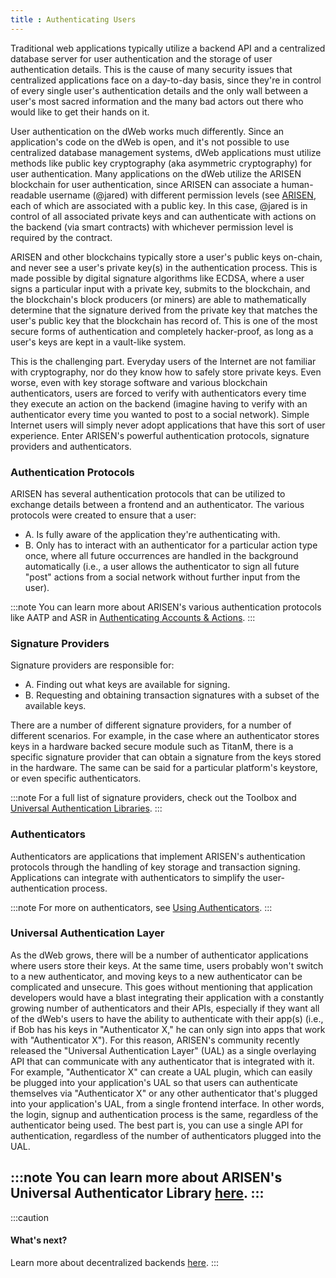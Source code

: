```yaml
---
title : Authenticating Users
---
```


Traditional web applications typically utilize a backend API and a centralized database server for user authentication and the storage of user authentication details. This is the cause of many security issues that centralized applications face on a day-to-day basis, since they're in control of every single user's authentication details and the only wall between a user's most sacred information and the many bad actors out there who would like to get their hands on it.

User authentication on the dWeb works much differently. Since an application's code on the dWeb is open, and it's not possible to use centralized database management systems, dWeb applications must utilize methods like public key cryptography (aka asymmetric cryptography) for user authentication. Many applications on the dWeb utilize the ARISEN blockchain for user authentication, since ARISEN can associate a human-readable username (@jared) with different permission levels (see [ARISEN](/protocols/arisen), each of which are associated with a public key. In this case, @jared is in control of all associated private keys and can authenticate with actions on the backend (via smart contracts) with whichever permission level is required by the contract.

ARISEN and other blockchains typically store a user's public keys on-chain, and never see a user's private key(s) in the authentication process. This is made possible by digital signature algorithms like ECDSA, where a user signs a particular input with a private key, submits to the blockchain, and the blockchain's block producers (or miners) are able to mathematically determine that the signature derived from the private key that matches the user's public key that the blockchain has record of. This is one of the most secure forms of authentication and completely hacker-proof, as long as a user's keys are kept in a vault-like system.

This is the challenging part. Everyday users of the Internet are not familiar with cryptography, nor do they know how to safely store private keys. Even worse, even with key storage software and various blockchain authenticators, users are forced to verify with authenticators every time they execute an action on the backend (imagine having to verify with an authenticator every time you wanted to post to a social network). Simple Internet users will simply never adopt applications that have this sort of user experience. Enter ARISEN's powerful authentication protocols, signature providers and authenticators.

### Authentication Protocols
ARISEN has several authentication protocols that can be utilized to exchange details between a frontend and an authenticator. The various protocols were created to ensure that a user:

- A. Is fully aware of the application they're authenticating with.
- B. Only has to interact with an authenticator for a particular action type once, where all future occurrences are handled in the background automatically (i.e., a user allows the authenticator to sign all future "post" actions from a social network without further input from the user).

:::note
You can learn more about ARISEN's various authentication protocols like AATP and ASR in [Authenticating Accounts & Actions](/authentication/authenticating-accounts-and-actions).
:::

### Signature Providers
Signature providers are responsible for:
- A. Finding out what keys are available for signing.
- B. Requesting and obtaining transaction signatures with a subset of the available keys.

There are a number of different signature providers, for a number of different scenarios. For example, in the case where an authenticator stores keys in a hardware backed secure module such as TitanM, there is a specific signature provider that can obtain a signature from the keys stored in the hardware. The same can be said for a particular platform's keystore, or even specific authenticators.

:::note
For a full list of signature providers, check out the Toolbox and [Universal Authentication Libraries](/toolbox/universal-authentication-libraries).
:::

### Authenticators
Authenticators are applications that implement ARISEN's authentication protocols through the handling of key storage and transaction signing. Applications can integrate with authenticators to simplify the user-authentication process.

:::note
For more on authenticators, see [Using Authenticators](/authentication/using-authenticators).
:::

### Universal Authentication Layer
As the dWeb grows, there will be a number of authenticator applications where users store their keys. At the same time, users probably won't switch to a new authenticator, and moving keys to a new authenticator can be complicated and unsecure. This goes without mentioning that application developers would have a blast integrating their application with a constantly growing number of authenticators and their APIs, especially if they want all of the dWeb's users to have the ability to authenticate with their app(s) (i.e., if Bob has his keys in "Authenticator X," he can only sign into apps that work with "Authenticator X"). For this reason, ARISEN's community recently released the "Universal Authentication Layer" (UAL) as a single overlaying API that can communicate with any authenticator that is integrated with it. For example, "Authenticator X" can create a UAL plugin, which can easily be plugged into your application's UAL so that users can authenticate themselves via "Authenticator X" or any other authenticator that's plugged into your application's UAL, from a single frontend interface. In other words, the login, signup and authentication process is the same, regardless of the authenticator being used. The best part is, you can use a single API for authentication, regardless of the number of authenticators plugged into the UAL.

:::note
You can learn more about ARISEN's Universal Authenticator Library [here](https://github.com/arisenio/universal-authenticator-library).
:::
---
:::caution
#### What's next?
Learn more about decentralized backends [here](/basics/replacing-the-backend).
:::
